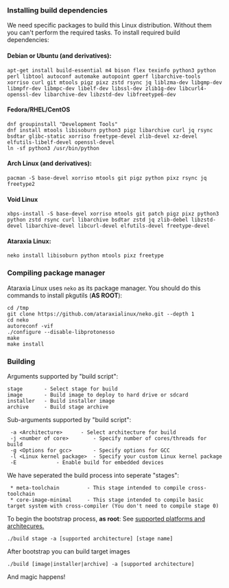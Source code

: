### Installing build dependencies
We need specific packages to build this Linux distribution. Without them you can't perform the required tasks. To install required build dependencies:
#### Debian or Ubuntu (and derivatives):
```
apt-get install build-essential m4 bison flex texinfo python3 python perl libtool autoconf automake autopoint gperf libarchive-tools xorriso curl git mtools pigz pixz zstd rsync jq liblzma-dev libgmp-dev libmpfr-dev libmpc-dev libelf-dev libssl-dev zlib1g-dev libcurl4-openssl-dev libarchive-dev libzstd-dev libfreetype6-dev
```
#### Fedora/RHEL/CentOS
```
dnf groupinstall "Development Tools"
dnf install mtools libisoburn python3 pigz libarchive curl jq rsync bsdtar glibc-static xorriso freetype-devel zlib-devel xz-devel elfutils-libelf-devel openssl-devel
ln -sf python3 /usr/bin/python
```
#### Arch Linux (and derivatives):
```
pacman -S base-devel xorriso mtools git pigz python pixz rsync jq freetype2
```
#### Void Linux
```
xbps-install -S base-devel xorriso mtools git patch pigz pixz python3 python zstd rsync curl libarchive bsdtar zstd jq zlib-debel libzstd-devel libarchive-devel libcurl-devel elfutils-devel freetype-devel
```
#### Ataraxia Linux:
```
neko install libisoburn python mtools pixz freetype
```

### Compiling package manager
Ataraxia Linux uses `neko` as its package manager. You should do this commands to install pkgutils (**AS ROOT**):
```
cd /tmp
git clone https://github.com/ataraxialinux/neko.git --depth 1
cd neko
autoreconf -vif
./configure --disable-libprotonesso
make
make install
```

### Building
Arguments supported by "build script":
```
stage		- Select stage for build
image		- Build image to deploy to hard drive or sdcard
installer	- Build installer image
archive		- Build stage archive
```
Sub-arguments supported by "build script":
```
 -a <Architecture>		- Select architecture for build
 -j <number of core>		- Specify number of cores/threads for build
 -g <Options for gcc>		- Specify options for GCC
 -l <Linux kernel package>	- Specify your custom Linux kernel package
 -E				- Enable build for embedded devices
```
We have seperated the build process into seperate "stages":
```
 * meta-toolchain         - This stage intended to compile cross-toolchain
 * core-image-minimal     - This stage intended to compile basic target system with cross-compiler (You don't need to compile stage 0)
```
To begin the bootstrap process, **as root**:
See [supported platforms and architecures.](platforms.md)
```
./build stage -a [supported architecture] [stage name]
```
After bootstrap you can build target images
```
./build [image|installer|archive] -a [supported architecture]
```
And magic happens!
